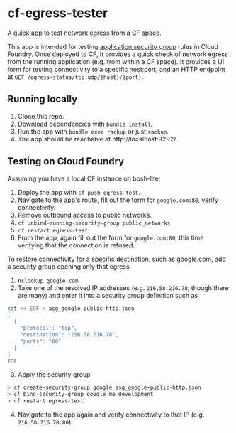 # cf-egress-tester
A quick app to test network egress from a CF space.

This app is intended for testing [application security group](http://docs.pivotal.io/pivotalcf/adminguide/app-sec-groups.html) rules in Cloud Foundry. Once deployed to CF, it provides a quick check of network egress from the running application (e.g. from within a CF space).  It provides a UI form for testing connectivity to a specific host:port, and an HTTP endpoint at `GET /egress-status/tcp|udp/{host}/{port}`.

## Running locally
1.  Clone this repo.
2.  Download dependencies with `bundle install`.
3.  Run the app with `bundle exec rackup` or just `rackup`. 
4.  The app should be reachable at http://localhost:9292/.

## Testing on Cloud Foundry
Assuming you have a local CF instance on bosh-lite:

1. Deploy the app with `cf push egress-test`.
2. Navigate to the app's route, fill out the form for `google.com:80`, verify connectivity.
3. Remove outbound access to public networks.
  1. `cf unbind-running-security-group public_networks`
  2. `cf restart egress-test`
  3. From the app, again fill out the form for `google.com:80`, this time verifying that the connection is refused.

To restore connectivity for a specific destination, such as google.com, add a security group opening only that egress.

1. `nslookup google.com`
2.  Take one of the resolved IP addresses (e.g. `216.58.216.78`, though there are many) and enter it into a security group definition such as

  ``` sh
  cat << EOF > asg_google-public-http.json
  [
  	{
      "protocol": "tcp",
      "destination": "216.58.216.78",
      "ports": "80"
  	}
  ]
  EOF
  ```

3. Apply the security group

  ``` sh
  > cf create-security-group google asg_google-public-http.json
  > cf bind-security-group google me development
  > cf restart egress-test
  ```

4. Navigate to the app again and verify connectivity to that IP (e.g. `216.58.216.78:80`).
